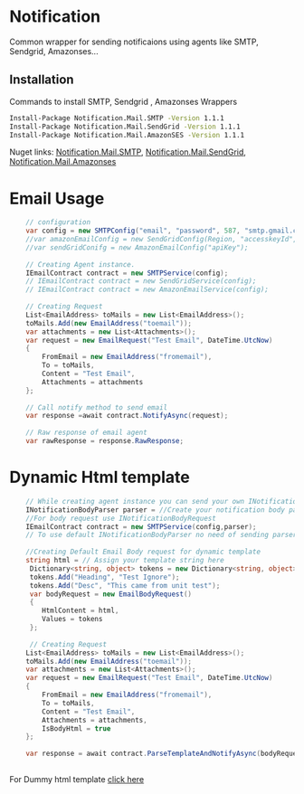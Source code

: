 # Notification
Common wrapper for sending notificaions using agents like SMTP, Sendgrid, Amazonses...

## Installation

Commands to install SMTP, Sendgrid , Amazonses Wrappers

```bash
Install-Package Notification.Mail.SMTP -Version 1.1.1
Install-Package Notification.Mail.SendGrid -Version 1.1.1
Install-Package Notification.Mail.AmazonSES -Version 1.1.1
```
Nuget links:
[Notification.Mail.SMTP](https://www.nuget.org/packages/Notification.Mail.SMTP/),
[Notification.Mail.SendGrid](https://www.nuget.org/packages/Notification.Mail.SendGrid/),
[Notification.Mail.Amazonses](https://www.nuget.org/packages/Notification.Mail.AmazonSES/)

# Email Usage
```c#
    // configuration
    var config = new SMTPConfig("email", "password", 587, "smtp.gmail.com");
    //var amazonEmailConfig = new SendGridConfig(Region, "accesskeyId", "accessKey");
    //var sendGridConifg = new AmazonEmailConfig("apiKey");
    
    // Creating Agent instance.
    IEmailContract contract = new SMTPService(config);
    // IEmailContract contract = new SendGridService(config);
    // IEmailContract contract = new AmazonEmailService(config);
    
    // Creating Request
    List<EmailAddress> toMails = new List<EmailAddress>();
    toMails.Add(new EmailAddress("toemail"));
    var attachments = new List<Attachments>(); 
    var request = new EmailRequest("Test Email", DateTime.UtcNow)
    {
        FromEmail = new EmailAddress("fromemail"),
        To = toMails,
        Content = "Test Email",
        Attachments = attachments
    };
    
    // Call notify method to send email
    var response =await contract.NotifyAsync(request);
    
    // Raw response of email agent
    var rawResponse = response.RawResponse;
```
# Dynamic Html template

```c#
    // While creating agent instance you can send your own INotificationBodyParser which will parse html template and build dynamic         template
    INotificationBodyParser parser = //Create your notification body parser object;
    //For body request use INotificationBodyRequest
    IEmailContract contract = new SMTPService(config,parser);
    // To use default INotificationBodyParser no need of sending parser parameter
    
    //Creating Default Email Body request for dynamic template
    string html = // Assign your template string here
     Dictionary<string, object> tokens = new Dictionary<string, object>();
     tokens.Add("Heading", "Test Ignore");
     tokens.Add("Desc", "This came from unit test");
     var bodyRequest = new EmailBodyRequest()
     {
        HtmlContent = html,
        Values = tokens
     };
     
     // Creating Request
    List<EmailAddress> toMails = new List<EmailAddress>();
    toMails.Add(new EmailAddress("toemail"));
    var attachments = new List<Attachments>(); 
    var request = new EmailRequest("Test Email", DateTime.UtcNow)
    {
        FromEmail = new EmailAddress("fromemail"),
        To = toMails,
        Content = "Test Email",
        Attachments = attachments,
        IsBodyHtml = true
    }; 
    
    var response = await contract.ParseTemplateAndNotifyAsync(bodyRequest, request);
        
```
For Dummy html template [click here](https://raw.githubusercontent.com/SukanyaBh/Mailer/master/Notification.UnitTest/Mail/Test_Template.html)
